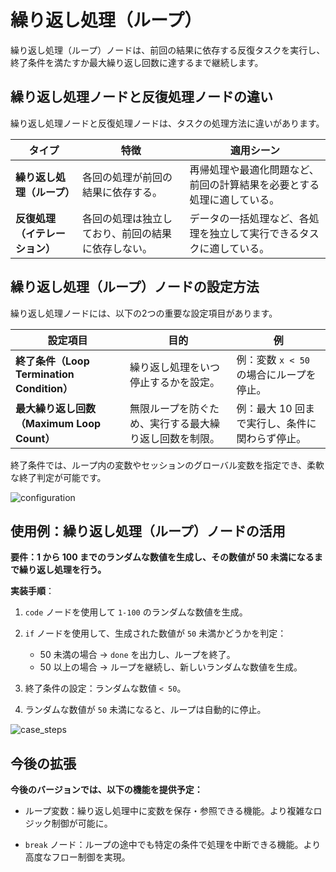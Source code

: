 # 繰り返し処理（ループ）

繰り返し処理（ループ）ノードは、前回の結果に依存する反復タスクを実行し、終了条件を満たすか最大繰り返し回数に達するまで継続します。

## 繰り返し処理ノードと反復処理ノードの違い

繰り返し処理ノードと反復処理ノードは、タスクの処理方法に違いがあります。

<table>
  <thead>
    <tr>
      <th>タイプ</th>
      <th>特徴</th>
      <th>適用シーン</th>
    </tr>
  </thead>
  <tbody>
    <tr>
      <td><strong>繰り返し処理（ループ）</strong></td>
      <td>各回の処理が前回の結果に依存する。</td>
      <td>再帰処理や最適化問題など、前回の計算結果を必要とする処理に適している。</td>
    </tr>
    <tr>
      <td><strong>反復処理（イテレーション）</strong></td>
      <td>各回の処理は独立しており、前回の結果に依存しない。</td>
      <td>データの一括処理など、各処理を独立して実行できるタスクに適している。</td>
    </tr>
  </tbody>
</table>

## 繰り返し処理（ループ）ノードの設定方法

繰り返し処理ノードには、以下の2つの重要な設定項目があります。

<table>
  <thead>
    <tr>
      <th>設定項目</th>
      <th>目的</th>
      <th>例</th>
    </tr>
  </thead>
  <tbody>
    <tr>
      <td><strong>終了条件（Loop Termination Condition）</strong></td>
      <td>繰り返し処理をいつ停止するかを設定。</td>
      <td>例：変数 <code>x < 50</code> の場合にループを停止。</td>
    </tr>
    <tr>
      <td><strong>最大繰り返し回数（Maximum Loop Count）</strong></td>
      <td>無限ループを防ぐため、実行する最大繰り返し回数を制限。</td>
      <td>例：最大 10 回まで実行し、条件に関わらず停止。</td>
    </tr>
  </tbody>
</table>

終了条件では、ループ内の変数やセッションのグローバル変数を指定でき、柔軟な終了判定が可能です。

![configuration](https://assets-docs.dify.ai/2025/03/13853bfaaa068cdbdeba1b1f75d482f2.png)

## 使用例：繰り返し処理（ループ）ノードの活用

**要件：1 から 100 までのランダムな数値を生成し、その数値が 50 未満になるまで繰り返し処理を行う。**

**実装手順**：

1. `code` ノードを使用して `1-100` のランダムな数値を生成。

2. `if` ノードを使用して、生成された数値が `50` 未満かどうかを判定：
   - 50 未満の場合 → `done` を出力し、ループを終了。
   - 50 以上の場合 → ループを継続し、新しいランダムな数値を生成。

3. 終了条件の設定：ランダムな数値 `< 50`。

4. ランダムな数値が `50` 未満になると、ループは自動的に停止。

![case_steps](https://assets-docs.dify.ai/2025/03/b1c277001fc3cb1fbb85fe7c22a6d0fc.png)

## 今後の拡張

**今後のバージョンでは、以下の機能を提供予定：**

- ループ変数：繰り返し処理中に変数を保存・参照できる機能。より複雑なロジック制御が可能に。

- `break` ノード：ループの途中でも特定の条件で処理を中断できる機能。より高度なフロー制御を実現。
